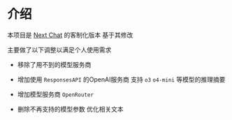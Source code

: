 # 介绍

本项目是 [Next Chat](https://github.com/ChatGPTNextWeb/NextChat) 的客制化版本 基于其修改

主要做了以下调整以满足个人使用需求

- 移除了用不到的模型服务商

- 增加使用 `ResponsesAPI` 的OpenAI服务商 支持 `o3` `o4-mini` 等模型的推理摘要

- 增加模型服务商 `OpenRouter`

- 删除不再支持的模型参数 优化相关文本
